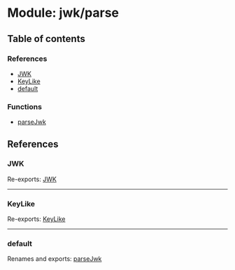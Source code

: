 # Module: jwk/parse

## Table of contents

### References

- [JWK](jwk_parse.md#jwk)
- [KeyLike](jwk_parse.md#keylike)
- [default](jwk_parse.md#default)

### Functions

- [parseJwk](../functions/jwk_parse.parseJwk.md)

## References

### JWK

Re-exports: [JWK](../interfaces/types.JWK.md)

___

### KeyLike

Re-exports: [KeyLike](../types/types.KeyLike.md)

___

### default

Renames and exports: [parseJwk](../functions/jwk_parse.parseJwk.md)
